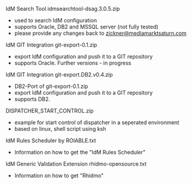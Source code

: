IdM Search Tool idmsearchtool-dsag.3.0.5.zip
* used to search IdM configuration
* supports Oracle, DB2 and MSSQL server (not fully tested)
* please provide any changes back to zickner@mediamarktsaturn.com

IdM GIT Integration git-export-0.1.zip
* export IdM configuration and push it to a GIT repository
* supports Oracle. Further versions - in progress

IdM GIT Integration git-export.DB2.v0.4.zip
*	DB2-Port of git-export-0.1.zip
* export IdM configuration and push it to a GIT repository
* supports DB2.

DISPATCHER_START_CONTROL.zip
* example for start control of dispatcher in a seperated environment
* based on linux, shell script using ksh

IdM Rules Scheduler by ROIABLE.txt
* Information on how to get the "IdM Rules Scheduler"

IdM Generic Validation Extension rhidmo-opensource.txt
* Information on how to get "Rhidmo"
